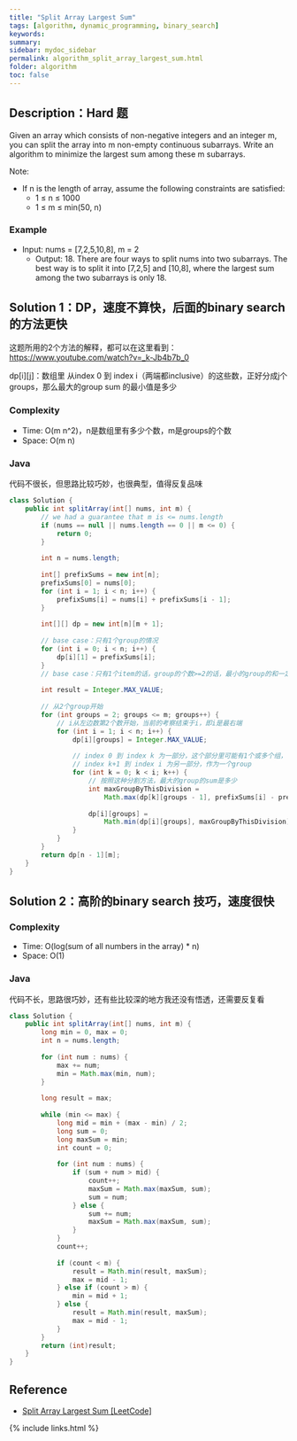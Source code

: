```yaml
---
title: "Split Array Largest Sum"
tags: [algorithm, dynamic_programming, binary_search]
keywords:
summary:
sidebar: mydoc_sidebar
permalink: algorithm_split_array_largest_sum.html
folder: algorithm
toc: false
---
```


## Description：Hard 题
Given an array which consists of non-negative integers and an integer m, you can split the array into m non-empty continuous subarrays. Write an algorithm to minimize the largest sum among these m subarrays.

Note:
* If n is the length of array, assume the following constraints are satisfied:
  * 1 ≤ n ≤ 1000
  * 1 ≤ m ≤ min(50, n)

### Example
* Input: nums = [7,2,5,10,8], m = 2
  * Output: 18. There are four ways to split nums into two subarrays. The best way is to split it into [7,2,5] and [10,8], where the largest sum among the two subarrays is only 18.

## Solution 1：DP，速度不算快，后面的binary search的方法更快
这题所用的2个方法的解释，都可以在这里看到：https://www.youtube.com/watch?v=_k-Jb4b7b_0

dp[i][j]：数组里 从index 0 到 index i（两端都inclusive）的这些数，正好分成j个groups，那么最大的group sum 的最小值是多少

### Complexity
* Time: O(m n^2)，n是数组里有多少个数，m是groups的个数
* Space: O(m n)

### Java
代码不很长，但思路比较巧妙，也很典型，值得反复品味
```java
class Solution {
    public int splitArray(int[] nums, int m) {
        // we had a guarantee that m is <= nums.length
        if (nums == null || nums.length == 0 || m <= 0) {
            return 0;
        }
        
        int n = nums.length;
        
        int[] prefixSums = new int[n];
        prefixSums[0] = nums[0];
        for (int i = 1; i < n; i++) {
            prefixSums[i] = nums[i] + prefixSums[i - 1];
        }
        
        int[][] dp = new int[n][m + 1];
        
        // base case：只有1个group的情况
        for (int i = 0; i < n; i++) {
            dp[i][1] = prefixSums[i];
        }
        // base case：只有1个item的话，group的个数>=2的话，最小的group的和一定都是0
        
        int result = Integer.MAX_VALUE;
        
        // 从2个group开始
        for (int groups = 2; groups <= m; groups++) {
            // i从左边数第2个数开始，当前的考察结束于i，即i是最右端
            for (int i = 1; i < n; i++) {
                dp[i][groups] = Integer.MAX_VALUE;
                
                // index 0 到 index k 为一部分，这个部分里可能有1个或多个组，
                // index k+1 到 index i 为另一部分，作为一个group
                for (int k = 0; k < i; k++) {
                    // 按照这种分割方法，最大的group的sum是多少
                    int maxGroupByThisDivision = 
                        Math.max(dp[k][groups - 1], prefixSums[i] - prefixSums[k]);
                    
                    dp[i][groups] = 
                        Math.min(dp[i][groups], maxGroupByThisDivision);
                }
            }
        }
        return dp[n - 1][m];
    }
}
```

## Solution 2：高阶的binary search 技巧，速度很快

### Complexity
* Time: O(log(sum of all numbers in the array) * n)
* Space: O(1)

### Java
代码不长，思路很巧妙，还有些比较深的地方我还没有悟透，还需要反复看
```java
class Solution {
    public int splitArray(int[] nums, int m) {
        long min = 0, max = 0;
        int n = nums.length;
        
        for (int num : nums) {
            max += num;
            min = Math.max(min, num);
        }
        
        long result = max;
        
        while (min <= max) {
            long mid = min + (max - min) / 2;
            long sum = 0;
            long maxSum = min;
            int count = 0;
            
            for (int num : nums) {
                if (sum + num > mid) {
                    count++;
                    maxSum = Math.max(maxSum, sum);
                    sum = num;
                } else {
                    sum += num;
                    maxSum = Math.max(maxSum, sum);
                }
            }
            count++;
            
            if (count < m) {
                result = Math.min(result, maxSum);
                max = mid - 1;
            } else if (count > m) {
                min = mid + 1;
            } else {
                result = Math.min(result, maxSum);
                max = mid - 1;
            }
        }
        return (int)result;
    }
}
```

## Reference
* [Split Array Largest Sum [LeetCode]](https://leetcode.com/problems/split-array-largest-sum/description/)

{% include links.html %}
